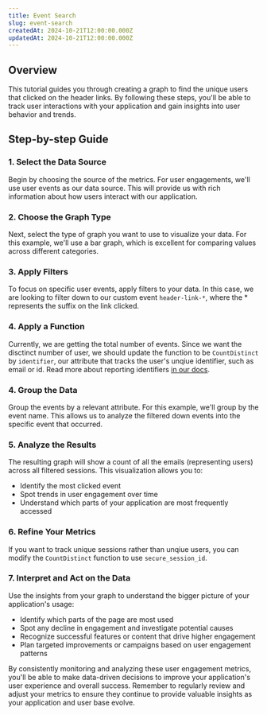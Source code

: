 ```yaml
---
title: Event Search
slug: event-search
createdAt: 2024-10-21T12:00:00.000Z
updatedAt: 2024-10-21T12:00:00.000Z
---
```



<!-- <EmbeddedVideo 
  src="https://www.youtube.com/embed/7BhzaEVqsS4"
  title="Metrics Tutorial: Measuring User Page Clicks"
  allow="accelerometer; clipboard-write; encrypted-media; gyroscope; picture-in-picture; web-share"
/> -->

## Overview

This tutorial guides you through creating a graph to find the unique users that clicked on the header links. By following these steps,
you'll be able to track user interactions with your application and gain insights into user behavior and trends.

## Step-by-step Guide

### 1. Select the Data Source

Begin by choosing the source of the metrics. For user engagements, we'll use user events as our data source. This will provide us with rich information about how users interact with our application.

### 2. Choose the Graph Type

Next, select the type of graph you want to use to visualize your data. For this example, we'll use a bar graph, which is excellent for comparing values across different categories.

### 3. Apply Filters

To focus on specific user events, apply filters to your data. In this case, we are looking to filter down to our custom event `header-link-*`, where the * represents the suffix on the link clicked.

### 4. Apply a Function

Currently, we are getting the total number of events. Since we want the disctinct number of user, we should update the function to be `CountDistinct` by `identifier`, our attribute that tracks the user's
unqiue identifier, such as email or id. Read more about reporting identifiers [in our docs](../../../../getting-started/3_client-sdk/7_replay-configuration/identifying-sessions.md).

### 4. Group the Data

Group the events by a relevant attribute. For this example, we'll group by the event name. This allows us to analyze the filtered down events into the specific event that occurred. 

### 5. Analyze the Results

The resulting graph will show a count of all the emails (representing users) across all filtered sessions. This visualization allows you to:

- Identify the most clicked event
- Spot trends in user engagement over time
- Understand which parts of your application are most frequently accessed

### 6. Refine Your Metrics

If you want to track unique sessions rather than unqiue users, you can modify the `CountDistinct` function to use `secure_session_id`.

### 7. Interpret and Act on the Data

Use the insights from your graph to understand the bigger picture of your application's usage:

- Identify which parts of the page are most used
- Spot any decline in engagement and investigate potential causes
- Recognize successful features or content that drive higher engagement
- Plan targeted improvements or campaigns based on user engagement patterns

By consistently monitoring and analyzing these user engagement metrics, you'll be able to make data-driven decisions to improve your application's user experience and overall success. Remember to regularly review and adjust your metrics to ensure they continue to provide valuable insights as your application and user base evolve.